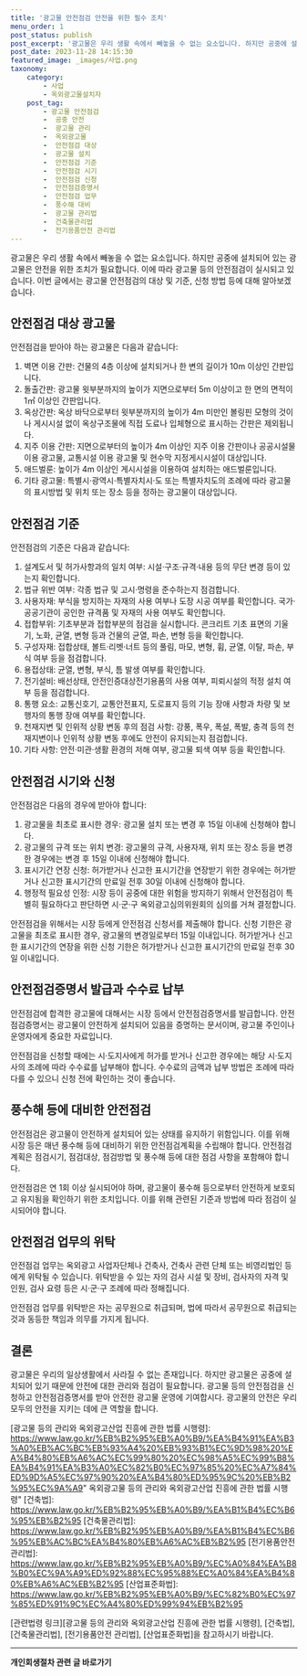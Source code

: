 ```yaml
---
title: '광고물 안전점검 안전을 위한 필수 조치'
menu_order: 1
post_status: publish
post_excerpt: '광고물은 우리 생활 속에서 빼놓을 수 없는 요소입니다. 하지만 공중에 설치되어 있는 광고물은 안전을 위한 조치가 필요합니다. 이에 따라 광고물 등의 안전점검이 실시되고 있습니다. 이번 글에서는 광고물 안전점검의 대상 및 기준, 신청 방법 등에 대해 알아보겠습니다.'
post_date: 2023-11-28 14:15:30
featured_image: _images/사업.png
taxonomy:
    category:
        - 사업
        - 옥외광고물설치자
    post_tag:
        - 광고물 안전점검
        -  공중 안전
        -  광고물 관리
        -  옥외광고물
        -  안전점검 대상
        -  광고물 설치
        -  안전점검 기준
        -  안전점검 시기
        -  안전점검 신청
        -  안전점검증명서
        -  안전점검 업무
        -  풍수해 대비
        -  광고물 관리법
        -  건축물관리법
        -  전기용품안전 관리법
---
```



광고물은 우리 생활 속에서 빼놓을 수 없는 요소입니다. 하지만 공중에 설치되어 있는 광고물은 안전을 위한 조치가 필요합니다. 이에 따라 광고물 등의 안전점검이 실시되고 있습니다. 이번 글에서는 광고물 안전점검의 대상 및 기준, 신청 방법 등에 대해 알아보겠습니다.

## 안전점검 대상 광고물

안전점검을 받아야 하는 광고물은 다음과 같습니다:

1. 벽면 이용 간판: 건물의 4층 이상에 설치되거나 한 변의 길이가 10m 이상인 간판입니다.
2. 돌출간판: 광고물 윗부분까지의 높이가 지면으로부터 5m 이상이고 한 면의 면적이 1㎡ 이상인 간판입니다.
3. 옥상간판: 옥상 바닥으로부터 윗부분까지의 높이가 4m 미만인 볼링핀 모형의 것이나 게시시설 없이 옥상구조물에 직접 도료나 입체형으로 표시하는 간판은 제외됩니다.
4. 지주 이용 간판: 지면으로부터의 높이가 4m 이상인 지주 이용 간판이나 공공시설물 이용 광고물, 교통시설 이용 광고물 및 현수막 지정게시시설이 대상입니다.
5. 애드벌룬: 높이가 4m 이상인 게시시설을 이용하여 설치하는 애드벌룬입니다.
6. 기타 광고물: 특별시·광역시·특별자치시·도 또는 특별자치도의 조례에 따라 광고물의 표시방법 및 위치 또는 장소 등을 정하는 광고물이 대상입니다.

## 안전점검 기준

안전점검의 기준은 다음과 같습니다:

1. 설계도서 및 허가사항과의 일치 여부: 시설·구조·규격·내용 등의 무단 변경 등이 있는지 확인합니다.
2. 법규 위반 여부: 각종 법규 및 고시·명령을 준수하는지 점검합니다.
3. 사용자재: 부식을 방지하는 자재의 사용 여부나 도장 시공 여부를 확인합니다. 국가·공공기관이 공인한 규격품 및 자재의 사용 여부도 확인합니다.
4. 접합부위: 기초부분과 접합부분의 점검을 실시합니다. 콘크리트 기초 표면의 기울기, 노화, 균열, 변형 등과 건물의 균열, 파손, 변형 등을 확인합니다.
5. 구성자재: 접합상태, 볼트·리벳·너트 등의 풀림, 마모, 변형, 휨, 균열, 이탈, 파손, 부식 여부 등을 점검합니다.
6. 용접상태: 균열, 변형, 부식, 틈 발생 여부를 확인합니다.
7. 전기설비: 배선상태, 안전인증대상전기용품의 사용 여부, 피뢰시설의 적정 설치 여부 등을 점검합니다.
8. 통행 요소: 교통신호기, 교통안전표지, 도로표지 등의 기능 장애 사항과 차량 및 보행자의 통행 장애 여부를 확인합니다.
9. 천재지변 및 인위적 상황 변동 후의 점검 사항: 강풍, 폭우, 폭설, 폭발, 충격 등의 천재지변이나 인위적 상황 변동 후에도 안전이 유지되는지 점검합니다.
10. 기타 사항: 안전·미관·생활 환경의 저해 여부, 광고물 퇴색 여부 등을 확인합니다.

## 안전점검 시기와 신청

안전점검은 다음의 경우에 받아야 합니다:

1. 광고물을 최초로 표시한 경우: 광고물 설치 또는 변경 후 15일 이내에 신청해야 합니다.
2. 광고물의 규격 또는 위치 변경: 광고물의 규격, 사용자재, 위치 또는 장소 등을 변경한 경우에는 변경 후 15일 이내에 신청해야 합니다.
3. 표시기간 연장 신청: 허가받거나 신고한 표시기간을 연장받기 위한 경우에는 허가받거나 신고한 표시기간의 만료일 전후 30일 이내에 신청해야 합니다.
4. 행정적 필요성 인정: 시장 등이 공중에 대한 위험을 방지하기 위해서 안전점검이 특별히 필요하다고 판단하면 시·군·구 옥외광고심의위원회의 심의를 거쳐 결정합니다.

안전점검을 위해서는 시장 등에게 안전점검 신청서를 제출해야 합니다. 신청 기한은 광고물을 최초로 표시한 경우, 광고물의 변경일로부터 15일 이내입니다. 허가받거나 신고한 표시기간의 연장을 위한 신청 기한은 허가받거나 신고한 표시기간의 만료일 전후 30일 이내입니다.

## 안전점검증명서 발급과 수수료 납부

안전점검에 합격한 광고물에 대해서는 시장 등에서 안전점검증명서를 발급합니다. 안전점검증명서는 광고물이 안전하게 설치되어 있음을 증명하는 문서이며, 광고물 주인이나 운영자에게 중요한 자료입니다.

안전점검을 신청할 때에는 시·도지사에게 허가를 받거나 신고한 경우에는 해당 시·도지사의 조례에 따라 수수료를 납부해야 합니다. 수수료의 금액과 납부 방법은 조례에 따라 다를 수 있으니 신청 전에 확인하는 것이 좋습니다.

## 풍수해 등에 대비한 안전점검

안전점검은 광고물이 안전하게 설치되어 있는 상태를 유지하기 위함입니다. 이를 위해 시장 등은 매년 풍수해 등에 대비하기 위한 안전점검계획을 수립해야 합니다. 안전점검계획은 점검시기, 점검대상, 점검방법 및 풍수해 등에 대한 점검 사항을 포함해야 합니다.

안전점검은 연 1회 이상 실시되어야 하며, 광고물이 풍수해 등으로부터 안전하게 보호되고 유지됨을 확인하기 위한 조치입니다. 이를 위해 관련된 기준과 방법에 따라 점검이 실시되어야 합니다.

## 안전점검 업무의 위탁

안전점검 업무는 옥외광고 사업자단체나 건축사, 건축사 관련 단체 또는 비영리법인 등에게 위탁될 수 있습니다. 위탁받을 수 있는 자의 검사 시설 및 장비, 검사자의 자격 및 인원, 검사 요령 등은 시·군·구 조례에 따라 정해집니다. 

안전점검 업무를 위탁받은 자는 공무원으로 취급되며, 법에 따라서 공무원으로 취급되는 것과 동등한 책임과 의무를 가지게 됩니다.

## 결론

광고물은 우리의 일상생활에서 사라질 수 없는 존재입니다. 하지만 광고물은 공중에 설치되어 있기 때문에 안전에 대한 관리와 점검이 필요합니다. 광고물 등의 안전점검을 신청하고 안전점검증명서를 받아 안전한 광고물 운영에 기여합시다. 광고물의 안전은 우리 모두의 안전을 지키는 데에 큰 역할을 합니다.

[광고물 등의 관리와 옥외광고산업 진흥에 관한 법률 시행령]: https://www.law.go.kr/%EB%B2%95%EB%A0%B9/%EA%B4%91%EA%B3%A0%EB%AC%BC%EB%93%A4%20%EB%93%B1%EC%9D%98%20%EA%B4%80%EB%A6%AC%EC%99%80%20%EC%98%A5%EC%99%B8%EA%B4%91%EA%B3%A0%EC%82%B0%EC%97%85%20%EC%A7%84%ED%9D%A5%EC%97%90%20%EA%B4%80%ED%95%9C%20%EB%B2%95%EC%9A%A9" 옥외광고물 등의 관리와 옥외광고산업 진흥에 관한 법률 시행령"
[건축법]: https://www.law.go.kr/%EB%B2%95%EB%A0%B9/%EA%B1%B4%EC%B6%95%EB%B2%95
[건축물관리법]: https://www.law.go.kr/%EB%B2%95%EB%A0%B9/%EA%B1%B4%EC%B6%95%EB%AC%BC%EA%B4%80%EB%A6%AC%EB%B2%95
[전기용품안전 관리법]: https://www.law.go.kr/%EB%B2%95%EB%A0%B9/%EC%A0%84%EA%B8%B0%EC%9A%A9%ED%92%88%EC%95%88%EC%A0%84%EA%B4%80%EB%A6%AC%EB%B2%95
[산업표준화법]: https://www.law.go.kr/%EB%B2%95%EB%A0%B9/%EC%82%B0%EC%97%85%ED%91%9C%EC%A4%80%ED%99%94%EB%B2%95

[관련법령 링크][광고물 등의 관리와 옥외광고산업 진흥에 관한 법률 시행령], [건축법], [건축물관리법], [전기용품안전 관리법], [산업표준화법]을 참고하시기 바랍니다.
<!-- wp:separator -->
<hr class="wp-block-separator has-alpha-channel-opacity"/>
<!-- /wp:separator -->

<!-- wp:group {"backgroundColor":"base","layout":{"type":"constrained"}} -->
<div class="wp-block-group has-base-background-color has-background"><!-- wp:paragraph {"align":"center","fontSize":"medium"} -->
<p class="has-text-align-center has-large-font-size"><strong>개인회생절차 관련 글 바로가기</strong></p>
<!-- /wp:paragraph -->


<!-- wp:latest-posts
{"categories":[{"id":14834,"count":19,"description":"","link":"https://uknowlaw.com/category/%ea%b0%9c%ec%9d%b8%ed%9a%8c%ec%83%9d%ec%a0%88%ec%b0%a8/","name":"개인회생절차","slug":"개인회생절차","taxonomy":"category","parent":0,"meta":[],"_links":{"self":[{"href":"https://uknowlaw.com/wp-json/wp/v2/categories/14834"}],"collection":[{"href":"https://uknowlaw.com/wp-json/wp/v2/categories"}],"about":[{"href":"https://uknowlaw.com/wp-json/wp/v2/taxonomies/category"}],"wp:post_type":[{"href":"https://uknowlaw.com/wp-json/wp/v2/posts?categories=14834"}],"curies":[{"name":"wp","href":"https://api.w.org/{rel}","templated":true}]}}],"postsToShow":100,"excerptLength":28,"postLayout":"grid","columns":2,"featuredImageAlign":"left","featuredImageSizeSlug":"large","fontSize":"small"} /--></div>
<!-- /wp:group -->